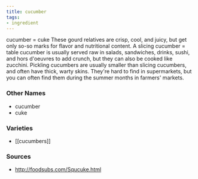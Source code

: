 ```yaml
---
title: cucumber
tags:
- ingredient
---
```

cucumber = cuke These gourd relatives are crisp, cool, and juicy, but get only so-so marks for flavor and nutritional content. A slicing cucumber = table cucumber is usually served raw in salads, sandwiches, drinks, sushi, and hors d'oeuvres to add crunch, but they can also be cooked like zucchini. Pickling cucumbers are usually smaller than slicing cucumbers, and often have thick, warty skins. They're hard to find in supermarkets, but you can often find them during the summer months in farmers' markets.

### Other Names

* cucumber
* cuke

### Varieties

* [[cucumbers]]

### Sources
* http://foodsubs.com/Squcuke.html
